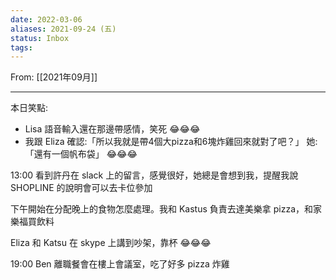 ```yaml
---
date: 2022-03-06
aliases: 2021-09-24 (五)
status: Inbox
tags:
---
```


From: [[2021年09月]]

---

本日笑點:
* Lisa 語音輸入還在那邊帶感情，笑死 😂😂😂
* 我跟 Eliza 確認:「所以我就是帶4個大pizza和6塊炸雞回來就對了吧？」 她:「還有一個帆布袋」 😂😂😂

13:00 看到許丹在 slack 上的留言，感覺很好，她總是會想到我，提醒我說 SHOPLINE 的說明會可以去卡位參加



下午開始在分配晚上的食物怎麼處理。我和 Kastus 負責去達美樂拿 pizza，和家樂福買飲料

Eliza 和 Katsu 在 skype 上講到吵架，靠杯 😂😂😂

19:00 Ben 離職餐會在樓上會議室，吃了好多 pizza 炸雞

